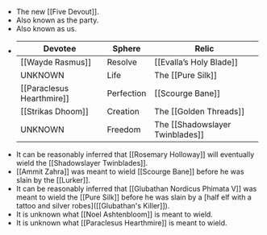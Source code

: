- The new [[Five Devout]].
- Also known as the party.
- Also known as us.
- |  Devotee|Sphere| Relic|
  |--|--|--|
  | [[Wayde Rasmus]] |Resolve|[[Evalla’s Holy Blade]]|
  |UNKNOWN|Life|The [[Pure Silk]]|
  | [[Paraclesus Hearthmire]] |Perfection|[[Scourge Bane]]|
  | [[Strikas Dhoom]] |Creation|The [[Golden Threads]]|
  |UNKNOWN|Freedom|The [[Shadowslayer Twinblades]]|
- It can be reasonably inferred that [[Rosemary Holloway]] will eventually wield the [[Shadowslayer Twinblades]].
- [[Ammit Zahra]] was meant to wield [[Scourge Bane]] before he was slain by the [[Lurker]].
- It can be reasonably inferred that [[Glubathan Nordicus Phimata V]] was meant to wield the [[Pure Silk]] before he was slain by a [half elf with a tattoo and silver robes]([[Glubathan's Killer]]).
- It is unknown what [[Noel Ashtenbloom]] is meant to wield.
- It is unknown what [[Paraclesus Hearthmire]] is meant to wield.